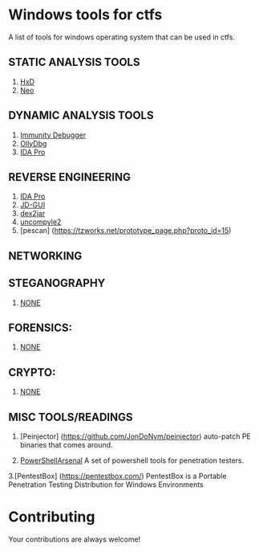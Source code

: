 Windows tools for ctfs
========================

A list of tools for windows operating system that can be used in ctfs.

## STATIC ANALYSIS TOOLS
1. [HxD](http://mh-nexus.de/en/hxd/)
2. [Neo](http://www.new-hex-editor.com/hex-editor-downloads.html)


## DYNAMIC ANALYSIS TOOLS
1. [Immunity Debugger](http://debugger.immunityinc.com/)
2. [OllyDbg ](http://www.ollydbg.de/)
3. [IDA Pro](https://www.hex-rays.com/products/ida/support/download.shtml)


## REVERSE ENGINEERING
1. [IDA Pro](https://www.hex-rays.com/products/ida/support/download.shtml)
3. [JD-GUI](http://jd.benow.ca/#jd-gui-overview)
5. [dex2jar](http://code.google.com/p/dex2jar/)
6. [uncompyle2](https://github.com/wibiti/uncompyle2)
7. [pescan] (https://tzworks.net/prototype_page.php?proto_id=15)


## NETWORKING


## STEGANOGRAPHY
1. [NONE]()


## FORENSICS:
1. [NONE]()


## CRYPTO:
1. [NONE]()


## MISC TOOLS/READINGS
1. [Peinjector] (https://github.com/JonDoNym/peinjector) auto-patch PE binaries that comes around. 

2. [PowerShellArsenal](https://github.com/mattifestation/PowerShellArsenal) A set of powershell tools for penetration testers. 

3.[PentestBox] (https://pentestbox.com/) PentestBox is a Portable Penetration Testing Distribution for Windows Environments

# Contributing
Your contributions are always welcome!

